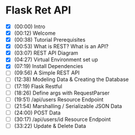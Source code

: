 # Flask Ret API

- [x] (00:00) Intro
- [x] (00:12) Welcome
- [x] (00:38) Tutorial Prerequisites
- [x] (00:53) What is REST? What is an API?
- [x] (03:07) REST API Diagram
- [x] (04:27) Virtual Environment set up
- [x] (07:19) Install Dependencies
- [ ] (09:56) A Simple REST API
- [ ] (12:38) Modeling Data & Creating the Database
- [ ] (17:19) Flask Restful
- [ ] (18:26) Define args with RequestParser
- [ ] (19:51) /api/users Resource Endpoint
- [ ] (21:54) Marshalling / Serializable JSON Data
- [ ] (24:00) POST Data
- [ ] (30:17) /api/users/id Resource Endpoint
- [ ] (33:22) Update & Delete Data
